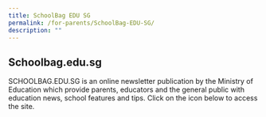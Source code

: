 ```yaml
---
title: SchoolBag EDU SG
permalink: /for-parents/SchoolBag-EDU-SG/
description: ""
---
```

## Schoolbag.edu.sg

SCHOOLBAG.EDU.SG is an online newsletter publication by the Ministry of Education which provide parents, educators and the general public with education news, school features and tips. Click on the icon below to access the site.